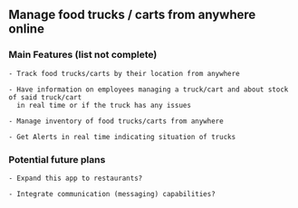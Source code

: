 <h2>
Manage food trucks / carts from anywhere online
</h2>

<h3>Main Features (list not complete)</h3>
<p>

    - Track food trucks/carts by their location from anywhere

    - Have information on employees managing a truck/cart and about stock of said truck/cart
      in real time or if the truck has any issues

    - Manage inventory of food trucks/carts from anywhere

    - Get Alerts in real time indicating situation of trucks
</p>

<h3>
Potential future plans
</h3>
<p>

    - Expand this app to restaurants?
    
    - Integrate communication (messaging) capabilities?
</p>